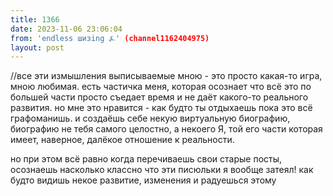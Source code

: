 ```yaml
---
title: 1366
date: 2023-11-06 23:06:04
from: 'endless шизing ⍼' (channel1162404975)
layout: post
---
```


//все эти измышления выписываемые мною - это просто какая-то игра, мною любимая. есть частичка меня, которая осознает что всё это по большей части просто съедает время и не даёт какого-то реального развития. но мне это нравится - как будто ты отдыхаешь пока это всё графоманишь. и создаёшь себе некую виртуальную биографию, биографию не тебя самого целостно, а некоего Я, той его части которая имеет, наверное, далёкое отношение к реальности. 

но при этом всё равно когда перечиваешь свои старые посты, осознаешь насколько классно что эти писюльки я вообще затеял! как будто видишь некое развитие, изменения и радуешься этому
